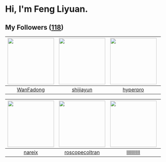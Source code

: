 # Hi, I'm Feng Liyuan.

## My Followers ([118](https://github.com/SunRunAway?tab=followers))

| <img src="https://avatars.githubusercontent.com/u/10414494?v=4" width="150" height="150" /> | <img src="https://avatars.githubusercontent.com/u/566037?v=4" width="150" height="150" /> | <img src="https://avatars.githubusercontent.com/u/2445111?v=4" width="150" height="150" /> | <img src="https://avatars.githubusercontent.com/u/16526001?v=4" width="150" height="150" /> |
| :-----------------------------------------------------------------------------------------: | :---------------------------------------------------------------------------------------: | :----------------------------------------------------------------------------------------: | :-----------------------------------------------------------------------------------------: |
|                          [WanFadong](https://github.com/WanFadong)                          |                         [shijiayun](https://github.com/shijiayun)                         |                           [hyperpro](https://github.com/hyperpro)                          |                           [stuarthu](https://github.com/stuarthu)                           |

| <img src="https://avatars.githubusercontent.com/u/3737474?v=4" width="150" height="150" /> | <img src="https://avatars.githubusercontent.com/u/24416962?v=4" width="150" height="150" /> | <img src="https://avatars.githubusercontent.com/u/16208288?v=4" width="150" height="150" /> | <img src="https://avatars.githubusercontent.com/u/35111?v=4" width="150" height="150" /> |
| :----------------------------------------------------------------------------------------: | :-----------------------------------------------------------------------------------------: | :-----------------------------------------------------------------------------------------: | :--------------------------------------------------------------------------------------: |
|                             [nareix](https://github.com/nareix)                            |                     [roscopecoltran](https://github.com/roscopecoltran)                     |                        [llllIIIllll](https://github.com/llllIIIllll)                        |                            [why404](https://github.com/why404)                           |